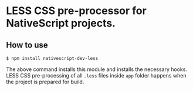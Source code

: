 LESS CSS pre-processor for NativeScript projects.
=======================================

How to use
----------
```
$ npm install nativescript-dev-less
```

The above command installs this module and installs the necessary hooks. LESS CSS pre-processing of all `.less` files inside `app` folder happens when the project is prepared for build.
